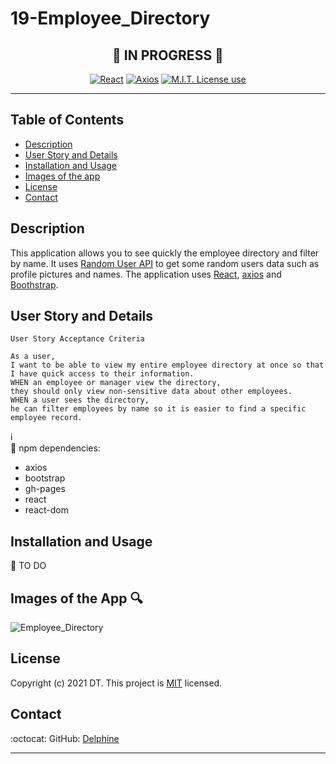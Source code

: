 # 19-Employee_Directory
<span align="center">   

:construction:   IN PROGRESS  :construction:  
---

 <a href="https://img.shields.io/badge/react-v17.0.1-orange?style=plastic"><img alt="React" src="https://img.shields.io/badge/react-v17.0.1-orange?style=plastic"/></a>
<a href="https://img.shields.io/badge/axios-v0.21.1-blue?style=plastic"><img alt="Axios" src="https://img.shields.io/badge/axios-v0.21.1-blue?style=plastic"/></a>
 <a href="https://img.shields.io/badge/License-MIT-brightgreen?style=plastic"><img alt="M.I.T. License use" src="https://img.shields.io/badge/License-MIT-brightgreen?style=plastic"/></a>  
 
 </span>

---

## Table of Contents  
* [Description](#Description)
* [User Story and Details](#User-Story-and-Details)  
* [Installation and Usage](#Installation-and-Usage)  
* [Images of the app](#Images-of-the-app-)  
* [License](#License)  
* [Contact](#Contact) 


## Description  
This application allows you to see quickly the employee directory and filter by name. It uses [Random User API](https://randomuser.me/) to get some random users data such as profile pictures and names. The application uses [React](https://reactjs.org/), [axios](https://www.npmjs.com/package/axios) and [Boothstrap](https://getbootstrap.com/docs/5.0/getting-started/introduction/).  


## User Story and Details  

```
User Story Acceptance Criteria
```
```
As a user,  
I want to be able to view my entire employee directory at once so that I have quick access to their information.  
WHEN an employee or manager view the directory,  
they should only view non-sensitive data about other employees. 
WHEN a user sees the directory,  
he can filter employees by name so it is easier to find a specific employee record.   

```

:information_source:  
:construction: 
npm dependencies:  
- axios  
- bootstrap  
- gh-pages
- react  
- react-dom   

## Installation and Usage  
:construction: TO DO  

## Images of the App :mag:    
![Employee_Directory](./public/assets/img/snippet_1.PNG)  
   

## License  

Copyright (c) 2021 DT. This project is [MIT](https://choosealicense.com/licenses/mit) licensed.

## Contact  

:octocat:  GitHub: [Delphine](https://github.com/Delph-Sunny)  

---